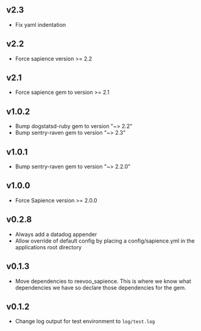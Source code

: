 ## v2.3
- Fix yaml indentation

## v2.2
- Force sapience version >= 2.2

## v2.1
- Force sapience gem to version >= 2.1

## v1.0.2

- Bump dogstatsd-ruby gem to version "~> 2.2"
- Bump sentry-raven gem to version "~> 2.3"

## v1.0.1

- Bump sentry-raven gem to version "~> 2.2.0"

## v1.0.0

- Force Sapience version >= 2.0.0

## v0.2.8

- Always add a datadog appender
- Allow override of default config by placing a config/sapience.yml in the applications root directory

## v0.1.3

- Move dependencies to reevoo_sapience. This is where we know what dependencies we have so declare those dependencies for the gem.

## v0.1.2

- Change log output for test environment to `log/test.log`
